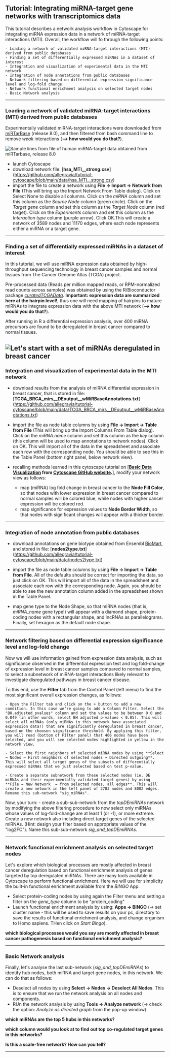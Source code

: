 ## Tutorial: Integrating miRNA-target gene networks with transcriptomics data

This tutorial describes a network analysis workflow in Cytoscape for integrating miRNA expression data in a network of miRNA-target interactions (MTI).
Overall, the workflow will fo through the following points:

    - Loading a network of validated miRNA-target interactions (MTI) derived from public databases
    - Finding a set of differentially expressed miRNAs in a dataset of interest
    - Integration and visualization of experimental data in the MTI network
    - Integration of node annotations from public databases
    - Network filtering based on differential expression significance level and log-fold change
    - Network functional enrichment analysis on selected target nodes
    - Basic Network analysis

---

### Loading a network of validated miRNA-target interactions (MTI) derived from public databases

Experimentally validated miRNA-target interactions were downloaded from [miRTarBase](https://mirtarbase.cuhk.edu.cn/) (release 8.0), and then filtered from bash command line to remove *weak* interactions (**--> how would you do that?**).  

![Sample lines from file of human miRNA-target data obtained from miRTarbase, release 8.0](https://github.com/allegravia/tutorial-cytoscape/blob/main/data/images/f.png)


- launch Cytoscape
- download network file: [**hsa_MTI__strong.csv**] (https://github.com/allegravia/tutorial-cytoscape/blob/main/data/hsa_MTI__strong.csv)
- import the file to create a network using **File → Import → Network from File** (This will bring up the Import Network From Table dialog).
        Click on Select None to disable all columns.
        Click on the *miRNA* column and set this column as the *Source Node* column (green circle).
        Click on the *Target gene* column and set this column as the *Target Node* column (red target).
        Click on the *Experiments* column and set this column as the *Interaction type* column (purple arrow).
        Click OK.This will create a network of 3589 nodes and 11170 edges, where each node represents either a miRNA or a target gene.
        

---

### Finding a set of differentially expressed miRNAs in a dataset of interest

In this tutorial, we will use miRNA expression data obtained by high-throughput sequencing technology in breast cancer samples and normal tissues from The Cancer Genome Atlas (TCGA) project.

Pre-processed data (Reads per million mapped reads, or RPM-normalized read counts across samples) was obtained by using the R/Bioconductor package [*curatedTCGAData*](https://bioconductor.org/packages/release/data/experiment/vignettes/curatedTCGAData/inst/doc/curatedTCGAData.html). **Important: expression data are summarized here at the hairpin level!**, thus one will need mapping of hairpins to mature miRNAs to integrate expression data with the above MTI network (**--> how would you do that?**).  

After running in R a differential expression analysis, over 400 miRNA precursors are found to be deregulated in breast cancer compared to normal tissues.

![Let's start with a set of miRNAs deregulated in breast cancer](https://github.com/allegravia/tutorial-cytoscape/blob/main/data/images/volcano_plot.svg)
---

### Integration and visualization of experimental data in the MTI network

- download results from the analysis of miRNA differential expression in breast cancer, that is stored in file: [**TCGA_BRCA_mirs__DEoutput__wMiRBaseAnnotations.txt**] (https://github.com/allegravia/tutorial-cytoscape/blob/main/data/TCGA_BRCA_mirs__DEoutput__wMiRBaseAnnotations.txt)
- import the file as node table columns by using **File → Import → Table from File** (This will bring up the Import Columns From Table dialog).
            Click on the *miRNA.name* column and set this column as the *key* column (this column will be used to map annotations to network nodes).
            Click on OK. This will import all of the data in the spreadsheet and associate each row with the corresponding node.
            You should be able to see this in the Table Panel (bottom right panel, below network view).

- recalling methods learned in this cytoscape tutorial on [**[Basic Data Visualization](https://cytoscape.org/cytoscape-tutorials/protocols/basic-data-visualization/#/) from [Cytoscape GitHub website](https://github.com/cytoscape/cytoscape-tutorials).**], modify your network view as follows:

     - map (miRNA) log fold change in breast cancer to the **Node Fill Color**, so that nodes with lower expression in breast cancer compared to normal samples will be colored blue, while nodes with higher cancer expression will be colored red.
     - map significance for expression values to **Node Border Width**, so that nodes with significant changes will appear with a thicker border.
---

### Integration of node annotation from public databases

- download annotations on gene biotype obtained from Ensembl [BioMart](https://www.ensembl.org/biomart/martview/), and stored in file: [**nodes2type.txt**] (https://github.com/allegravia/tutorial-cytoscape/blob/main/data/nodes2type.txt)
- import the file as node table columns by using **File → Import → Table from File**.
            All of the defaults should be correct for importing the data, so just click on OK.
            This will import all of the data in the spreadsheet and associate each row with the corresponding node.
            Again, you should be able to see the new annotation column added in the spreadsheet shown in the Table Panel.
            
- map gene type to the Node Shape, so that miRNA nodes (that is, *miRNA_name* gene type!) will appear with a diamond shape, protein-coding nodes with a rectangular shape, and lncRNAs as parallelograms. Finally, set hexagon as the default node shape.

---

### Network filtering based on differential expression significance level and log-fold change

Now we will use information gained from expression data analysis, such as significance observed in the differential expression test and log fold-change of expression level in breast cancer samples compared to normal samples, to select a subnetwork of miRNA-target interactions likely relevant to investigate disregulated pathways in breast cancer disease.

To this end, use the **FIlter** tab from the Control Panel (left menu) to find the most significant overall expression changes, as follows:

    - Open the Filter tab and click on the + button to add a new condition. In this case we’re going to add a Column Filter. Select the "BH.adjusted_pvalues" column and set the values to be between 0.0 and 0.049 (in other words, select BH adjusted p-values < 0.05). This will select all miRNAs (only miRNAs in this network have associated expression data!) that are significantly deregulated in breast cancer, based on the choosen significance threshold. By applying this filter, you will read (bottom of FIlter panel) that 406 nodes have been selected, and you will see selected nodes highlighted in yellow in the network view.
    
    - Select the first neighbors of selected miRNA nodes by using **Select → Nodes → First neighbors of selected nodes → Directed outgoing**. This will select all target genes of the subsets of differentially expressed miRNAs that we just selected based on test p-value.
    
    - Create a separate subnetwork from these selected nodes (ie. DE miRNAs and their experimentally validated target genes) by using **File → New Network  → from selected nodes, all edges**. This will create a new network in the left panel of 2783 nodes and 8002 edges. Rename this sub-network "sig_miRNAs".
    
Now, your turn: 
    - create a sub-sub-network from the *topDEmiRNAs* network by modifying the above filtering procedure to now select only miRNAs whose values of log-fold-change are at least 1 (or -1), or more extreme. Create a new network also including direct target genes of the selected miRNAs. (Hint: design your filter based on appropriate values of the "log2FC"). Name this sub-sub-network *sig_and_topDEmiRNAs*.
    
---

### Network functional enrichment analysis on selected target nodes

Let's explore which biological processes are mostly affected in breast cancer deregulation based on functional enrichment analysis of genes targeted by  top deregulated miRNAs. There are many tools available in Cytoscape to perform functional enrichment. Here we will use for simplicity the built-in functional enrichment available from the *BINGO* App:
- Select protein-coding nodes by using again the Filter menu and setting a filter on the *gene_type* column to be "protein_coding"
- Launch functional enrichment analysis by using: **Apps → BINGO** (→ set cluster name - this will be used to save results on your pc, directory to save the results of functional enrichment analysis, and change organism to Homo sapiens. THen click on *Start Bingo*).

**which biological processes would you say are mostly affected in breast cancer pathogenesis based on functional enrichment analysis?**


---

### Basic Network analysis

Finally, let's analyse the last sub-network (*sig_and_topDEmiRNAs*) to identify hub nodes, both miRNA and target gene nodes, in this network. We can do that as follows:

- Deselect all nodes by using **Select → Nodes → Deselect All Nodes**. This is to ensure that we run the network analysis on all nodes and components.
- RUn the network analysis by using **Tools → Analyze network** (→ check the option: *Analyze as directed graph* from the pop-up window).


**which miRNAs are the top 5 hubs in this networks?**

**which column would you look at to find out top co-regulated target genes in this networks?**

**Is this a scale-free network? How can you tell?**

---

